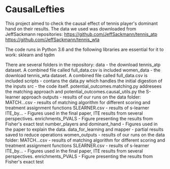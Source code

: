 # CausalLefties
This project aimed to check the causal effect of tennis player's dominant hand on their results.
The data we used was downloaded from JeffSackmann repositories:
https://github.com/JeffSackmann/tennis_atp
https://github.com/JeffSackmann/tennis_wta

The code runs in Python 3.6 and the following libraries are essential for it to work:
sklearn and tqdm

There are several folders in the repository:
data - the download tennis_atp dataset. A combined file called full_data.csv is included
women_data - the download tennis_wta dataset. A combined file called full_data.csv is included
scripts - contans the data.py which handles the initial digestion of the inputs
src - the code itself. potential_outcomes.matching.py addresees the matching approach 
	  and potential_outcomes.causal_utils.py the S-learner approach
outputs - results of our runs on the data folder:
	MATCH...csv - results of matching algorithm for different scoring and treatment assignment functions
	SLEARNER.csv - results of s-learner
	ITE_by... - Figures used in the final paper, ITE results from several perspectives.
	enrichments_PVALS - Figure presenting the results from Fisher's exact test
	number_players and dominant_hand - Figures used in the paper to explain the data.
	data_for_learning and mapper - partial results saved to reduce operations
women_outputs - results of our runs on the data folder:
	MATCH...csv - results of matching algorithm for different scoring and treatment assignment functions
	SLEARNER.csv - results of s-learner
	ITE_by... - Figures used in the final paper, ITE results from several perspectives.
	enrichments_PVALS - Figure presenting the results from Fisher's exact test
